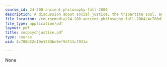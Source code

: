 ```yaml
---
course_id: 24-200-ancient-philosophy-fall-2004
description: A discussion about social justice, the tripartite soul, and psychic justice.
file_location: /coursemedia/24-200-ancient-philosophy-fall-2004/4c708d22c19e1293be9ef9df11cf931a_socpsychjustice.pdf
file_type: application/pdf
layout: pdf
title: socpsychjustice.pdf
type: course
uid: 4c708d22c19e1293be9ef9df11cf931a

---
```

None